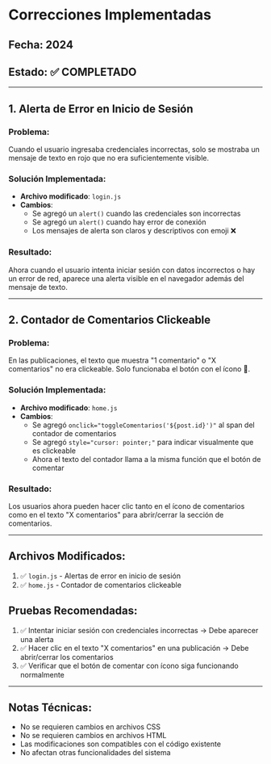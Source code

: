 # Correcciones Implementadas

## Fecha: 2024
## Estado: ✅ COMPLETADO

---

## 1. Alerta de Error en Inicio de Sesión

### Problema:
Cuando el usuario ingresaba credenciales incorrectas, solo se mostraba un mensaje de texto en rojo que no era suficientemente visible.

### Solución Implementada:
- **Archivo modificado**: `login.js`
- **Cambios**:
  - Se agregó un `alert()` cuando las credenciales son incorrectas
  - Se agregó un `alert()` cuando hay error de conexión
  - Los mensajes de alerta son claros y descriptivos con emoji ❌

### Resultado:
Ahora cuando el usuario intenta iniciar sesión con datos incorrectos o hay un error de red, aparece una alerta visible en el navegador además del mensaje de texto.

---

## 2. Contador de Comentarios Clickeable

### Problema:
En las publicaciones, el texto que muestra "1 comentario" o "X comentarios" no era clickeable. Solo funcionaba el botón con el ícono 💬.

### Solución Implementada:
- **Archivo modificado**: `home.js`
- **Cambios**:
  - Se agregó `onclick="toggleComentarios('${post.id}')"` al span del contador de comentarios
  - Se agregó `style="cursor: pointer;"` para indicar visualmente que es clickeable
  - Ahora el texto del contador llama a la misma función que el botón de comentar

### Resultado:
Los usuarios ahora pueden hacer clic tanto en el ícono de comentarios como en el texto "X comentarios" para abrir/cerrar la sección de comentarios.

---

## Archivos Modificados:
1. ✅ `login.js` - Alertas de error en inicio de sesión
2. ✅ `home.js` - Contador de comentarios clickeable

## Pruebas Recomendadas:
1. ✅ Intentar iniciar sesión con credenciales incorrectas → Debe aparecer una alerta
2. ✅ Hacer clic en el texto "X comentarios" en una publicación → Debe abrir/cerrar los comentarios
3. ✅ Verificar que el botón de comentar con ícono siga funcionando normalmente

---

## Notas Técnicas:
- No se requieren cambios en archivos CSS
- No se requieren cambios en archivos HTML
- Las modificaciones son compatibles con el código existente
- No afectan otras funcionalidades del sistema
